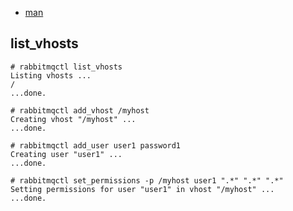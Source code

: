 
- [man](http://www.rabbitmq.com/man/rabbitmqctl.1.man.html)

##  list_vhosts

~~~
# rabbitmqctl list_vhosts
Listing vhosts ...
/
...done.
~~~


~~~
# rabbitmqctl add_vhost /myhost 
Creating vhost "/myhost" ...
...done.
~~~


~~~
# rabbitmqctl add_user user1 password1
Creating user "user1" ...
...done.
~~~

~~~
# rabbitmqctl set_permissions -p /myhost user1 ".*" ".*" ".*"
Setting permissions for user "user1" in vhost "/myhost" ...
...done.
~~~
